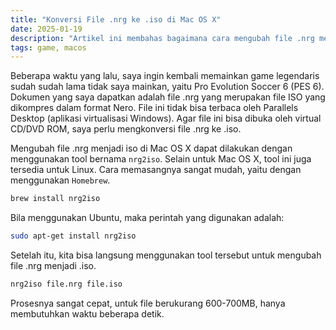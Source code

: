 ```yaml
---
title: "Konversi File .nrg ke .iso di Mac OS X"
date: 2025-01-19
description: "Artikel ini membahas bagaimana cara mengubah file .nrg menjadi .iso di Mac OS X yang juga bisa di aplikasikan di Linux."
tags: game, macos
---
```


Beberapa waktu yang lalu, saya ingin kembali memainkan game legendaris sudah sudah lama tidak saya mainkan, yaitu Pro Evolution Soccer 6 (PES 6). Dokumen yang saya dapatkan adalah file .nrg yang merupakan file ISO yang dikompres dalam format Nero. File ini tidak bisa terbaca oleh Parallels Desktop (aplikasi virtualisasi Windows). Agar file ini bisa dibuka oleh virtual CD/DVD ROM, saya perlu mengkonversi file .nrg ke .iso.

Mengubah file .nrg menjadi iso di Mac OS X dapat dilakukan dengan menggunakan tool bernama `nrg2iso`. Selain untuk Mac OS X, tool ini juga tersedia untuk Linux. Cara memasangnya sangat mudah, yaitu dengan menggunakan `Homebrew`.

```bash
brew install nrg2iso
```

Bila menggunakan Ubuntu, maka perintah yang digunakan adalah:

```bash
sudo apt-get install nrg2iso
```

Setelah itu, kita bisa langsung menggunakan tool tersebut untuk mengubah file .nrg menjadi .iso.

```bash
nrg2iso file.nrg file.iso
```

Prosesnya sangat cepat, untuk file berukurang 600-700MB, hanya membutuhkan waktu beberapa detik. 